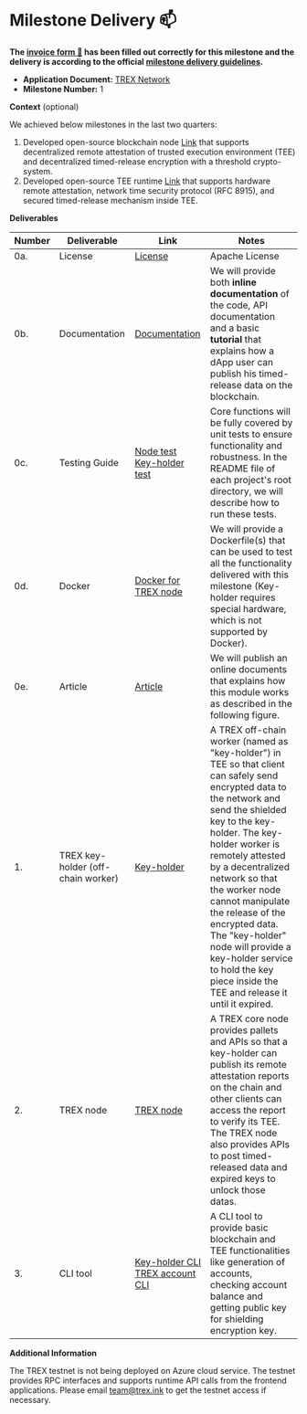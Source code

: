 # Milestone Delivery :mailbox:

**The [invoice form :pencil:](https://docs.google.com/forms/d/e/1FAIpQLSfmNYaoCgrxyhzgoKQ0ynQvnNRoTmgApz9NrMp-hd8mhIiO0A/viewform) has been filled out correctly for this milestone and the delivery is according to the official [milestone delivery guidelines](https://github.com/w3f/Grants-Program/blob/master/docs/milestone-deliverables-guidelines.md).**  

* **Application Document:** 
[TREX Network](https://github.com/w3f/Grants-Program/blob/master/applications/TREX_Network.md)
* **Milestone Number:** 1

**Context** (optional)

We achieved below milestones in the last two quarters:
1. Developed open-source blockchain node [Link](https://github.com/NexTokenTech/TREX) that supports decentralized remote attestation of trusted execution environment (TEE) and decentralized timed-release encryption with a threshold crypto-system. 
2. Developed open-source TEE runtime [Link](https://github.com/NexTokenTech/trex-keyholder) that supports hardware remote attestation, network time security protocol (RFC 8915), and secured timed-release mechanism inside TEE.


**Deliverables**

| Number | Deliverable | Link | Notes |
| ------------- | ------------- | ------------- |------------- |
| 0a. | License | [License](https://github.com/NexTokenTech/TREX/blob/main/LICENSE)|Apache License
| 0b. | Documentation |[Documentation](https://github.com/NexTokenTech/trex-doc-md) |We will provide both **inline documentation** of the code, API documentation and a basic **tutorial** that explains how a dApp user can publish his timed-release data on the blockchain. |
| 0c. | Testing Guide | [Node test](https://github.com/NexTokenTech/TREX)<br>  [Key-holder test](https://github.com/NexTokenTech/trex-keyholder) | Core functions will be fully covered by unit tests to ensure functionality and robustness. In the README file of each project's root directory, we will describe how to run these tests. |
| 0d. | Docker |[Docker for TREX node](https://github.com/NexTokenTech/TREX/blob/main/docker-compose.yml)| We will provide a Dockerfile(s) that can be used to test all the functionality delivered with this milestone (Key-holder requires special hardware, which is not supported by Docker). |
| 0e. | Article |[Article](https://github.com/NexTokenTech/trex-doc-md)| We will publish an online documents that explains how this module works as described in the following figure.
| 1. | TREX key-holder (off-chain worker) | [Key-holder](https://github.com/NexTokenTech/trex-keyholder) |A TREX off-chain worker (named as "key-holder") in TEE so that client can safely send encrypted data to the network and send the shielded key to the key-holder. The key-holder worker is remotely attested by a decentralized network so that the worker node cannot manipulate the release of the encrypted data. The "key-holder" node will provide a key-holder service to hold the key piece inside the TEE and release it until it expired.
| 2. | TREX node | [TREX node](https://github.com/NexTokenTech/TREX) |A TREX core node provides pallets and APIs so that a key-holder can publish its remote attestation reports on the chain and other clients can access the report to verify its TEE. The TREX node also provides APIs to post timed-released data and expired keys to unlock those datas.
| 3. | CLI tool | [Key-holder CLI](https://github.com/NexTokenTech/trex-keyholder) [TREX account CLI](https://github.com/NexTokenTech/trex-account-funds)|A CLI tool to provide basic blockchain and TEE functionalities like generation of accounts, checking account balance and getting public key for shielding encryption key.

**Additional Information**

The TREX testnet is not being deployed on Azure cloud service. The testnet provides RPC interfaces and supports runtime API calls from the frontend applications. Please email <team@trex.ink> to get the testnet access if necessary.
